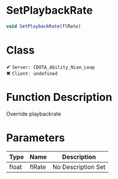 # SetPlaybackRate
```js
void SetPlaybackRate(flRate)
```
# Class
✔ `Server: CDOTA_Ability_Nian_Leap`  
✖ `Client: undefined`  

# Function Description
Override playbackrate
# Parameters
Type|Name|Description
--|--|--
float|flRate|No Description Set
